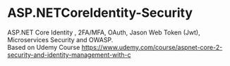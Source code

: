 # ASP.NETCoreIdentity-Security
ASP.NET Core Identity , 2FA/MFA, OAuth, Jason Web Token (Jwt), Microservices Security and OWASP. <br>
Based on Udemy Course https://www.udemy.com/course/aspnet-core-2-security-and-identity-management-with-c


